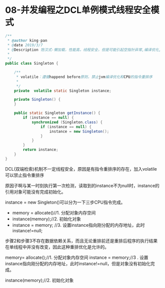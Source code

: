 # 08-并发编程之DCL单例模式线程安全模式





```java
/**
 * @author king-pan
 * @date 2019/3/7
 * @Description 饱汉式-懒加载，性能高，线程安全，但是可能引起空指针异常,编译优化,指令重排序
 *
 */
public class Singleton {

    /**
     * volatile：遵循happend before原则，禁止jvm编译优化和CPU的指令重排序
     *
     */
    private  volatile static Singleton instance;

    private Singleton() {
    }

    public static Singleton getInstance() {
        if (instance == null) {
            synchronized (Singleton.class) {
                if (instance == null) {
                    instance = new Singleton();
                }
            }
        }
        return instance;
    }
}
```



​		DCL(双端检索)机制不一定线程安全，原因是有指令重排序的存在，加入volatile可以禁止指令重排序

原因子啊与某一时刻执行第一次检测，读取到的instance不为null时，instance的引用对象可能没有完成初始化。

 instance = new Singleton()可以分为一下三步CPU指令完成。

* memory = allocate()//1. 分配对象内存空间
* instance(memory);//2. 初始化对象
* instance = memory; //3. 设置instance指向刚分配的内存地址，此时instance!=null;

步骤2和步骤3不存在数据依赖关系，而且无论重排前还是重排后程序的执行结果在单线程中并没有改变，因此这种重排优化是允许的。

memory= allocate();//1. 分配对象内存空间
instance = memory;//3 . 设置instance指向刚分配的内存地址，此时instance!=null，但是对象没有初始化完成。

instance(memory);//2. 初始化对象